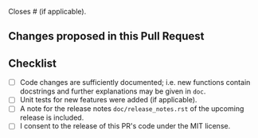 <!--
SPDX-FileCopyrightText: PyPSA Contributors

SPDX-License-Identifier: MIT
-->

Closes # (if applicable).

## Changes proposed in this Pull Request


## Checklist

- [ ] Code changes are sufficiently documented; i.e. new functions contain docstrings and further explanations may be given in `doc`.
- [ ] Unit tests for new features were added (if applicable).
- [ ] A note for the release notes `doc/release_notes.rst` of the upcoming release is included.
- [ ] I consent to the release of this PR's code under the MIT license.
